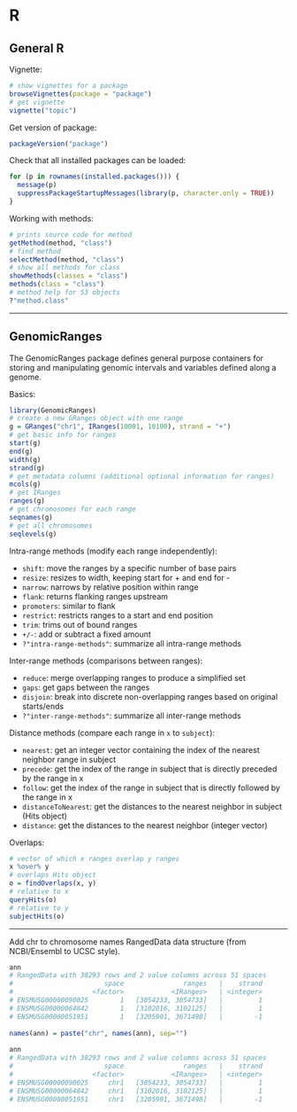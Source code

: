# R

## General R

Vignette:
```r
# show vignettes for a package
browseVignettes(package = "package")
# get vignette
vignette("topic")
```

Get version of package:
```r
packageVersion("package")
```

Check that all installed packages can be loaded:
```r
for (p in rownames(installed.packages())) {
  message(p)
  suppressPackageStartupMessages(library(p, character.only = TRUE))
}
```

Working with methods:
```r
# prints source code for method
getMethod(method, "class")
# find method
selectMethod(method, "class")
# show all methods for class
showMethods(classes = "class")
methods(class = "class")
# method help for S3 objects
?"method.class"
```

***

## GenomicRanges

The GenomicRanges package defines general purpose containers for storing and manipulating genomic intervals and variables defined along a genome.

Basics:
```r
library(GenomicRanges)
# create a new GRanges object with one range
g = GRanges("chr1", IRanges(10001, 10100), strand = "+")
# get basic info for ranges
start(g)
end(g)
width(g)
strand(g)
# get metadata columns (additional optional information for ranges)
mcols(g)
# get IRanges
ranges(g)
# get chromosomes for each range
seqnames(g)
# get all chromosomes
seqlevels(g)
```

Intra-range methods (modify each range independently):
* `shift`:	move the ranges by a specific number of base pairs
* `resize`:	resizes to width, keeping start for + and end for -
* `narrow`:	narrows by relative position within range
* `flank`:	returns flanking ranges upstream
* `promoters`:	similar to flank
* `restrict`:	restricts ranges to a start and end position
* `trim`:	trims out of bound ranges
* `+/-`:	add or subtract a fixed amount
* `?"intra-range-methods"`: summarize all intra-range methods

Inter-range methods (comparisons between ranges):
* `reduce`:	merge overlapping ranges to produce a simplified set
* `gaps`:	get gaps between the ranges
* `disjoin`:	break into discrete non-overlapping ranges based on original starts/ends
* `?"inter-range-methods"`: summarize all inter-range methods

Distance methods (compare each range in `x` to `subject`):
* `nearest`:	get an integer vector containing the index of the nearest neighbor range in subject
* `precede`:	get the index of the range in subject that is directly preceded by the range in x
* `follow`:	get the index of the range in subject that is directly followed by the range in x
* `distanceToNearest`:	get the distances to the nearest neighbor in subject (Hits object)
* `distance`: get the distances to the nearest neighbor (integer vector)

Overlaps:
```r
# vector of which x ranges overlap y ranges
x %over% y
# overlaps Hits object
o = findOverlaps(x, y)
# relative to x
queryHits(o)
# relative to y
subjectHits(o)
```

***

Add chr to chromosome names RangedData data structure (from NCBI/Ensembl to UCSC style).
```r
ann
# RangedData with 38293 rows and 2 value columns across 51 spaces
#                       space               ranges   |    strand
#                    <factor>            <IRanges>   | <integer>
# ENSMUSG00000090025        1   [3054233, 3054733]   |         1
# ENSMUSG00000064842        1   [3102016, 3102125]   |         1
# ENSMUSG00000051951        1   [3205901, 3671498]   |        -1
 
names(ann) = paste("chr", names(ann), sep="")
 
ann
# RangedData with 38293 rows and 2 value columns across 51 spaces
#                       space               ranges   |    strand
#                    <factor>            <IRanges>   | <integer>
# ENSMUSG00000090025     chr1   [3054233, 3054733]   |         1
# ENSMUSG00000064842     chr1   [3102016, 3102125]   |         1
# ENSMUSG00000051951     chr1   [3205901, 3671498]   |        -1
```
